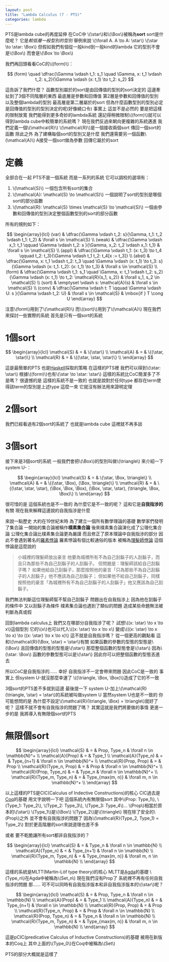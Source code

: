 ```yaml
---
layout: post
title: "Lambda Calculus (7 - PTS)"
categories: lambda
---
```


PTS是lambda cube的再度延伸
在CoC中
\\(\star\\)和\\(\Box\\)被稱為**sort**
sort是什麼呢？
它是*較低層一般型別的型別*
舉例來說
\\(\forall A. A \to A: \star\\)
\\(\star \to \star: \Box\\)
但假如我們有個從一般kind到一般kind的lambda
它的型別不會是\\(\Box\\)
而會是\\(\Box \to \Box\\)

我們再回頭看看CoC的\\((form)\\)：

$$
(form) \quad \dfrac{\Gamma \vdash t_1: s_1 \quad \Gamma, x: t_1 \vdash t_2: s_2}{\Gamma \vdash (x: t_1) \to t_2: s_2}
$$

這告訴了我們什麼？
函數型別屬於的sort是由回傳值的型別的sort決定的
這邊牽扯到了3個不同階層的東西
最底層是參數和回傳值
第2層是參數和回傳值的型別
以及整個lambda的型別
最高層是第二層屬於的sort
但為什麼函數型別的型別必定是回傳值的型別的型別決定的呢(好像繞口令)
事實上
這並不是必然的
要是把這樣的限制放寬
我們能得到更多奇妙的lambda系統
還記得稍微限制\\((form)\\)就可以得到lambda cube中較簡單的系統嗎？
現在我們反過來朝向更複雜的系統邁進
我們定義一個\\(\mathcal{R}\\)
\\(\mathcal{R}\\)是一個接收兩個sort
傳回一個sort的函數
除此之外
為了建構每個sort的型別又是什麼
我們還需要另一個函數\\(\mathcal{A}\\)
A接受一個sort做為參數
回傳它屬於的sort

# 定義

全部合在一起
PTS不是一個系統
而是一系列的系統
它可以調校的選項有：
1. \\(\mathcal{S}\\) 一個包含所有sort的集合
2. \\(\mathcal{A}: \mathcal{S} \to \mathcal{S}\\) 一個說明了sort的型別是哪個sort的部分函數
3. \\(\mathcal{R}: \mathcal{S} \times \mathcal{S} \to \mathcal{S}\\) 一個由參數和回傳值的型別決定整個函數型別的sort的部分函數

所有的規則如下：

$$
\begin{array}{lcl}
(var) & \dfrac{\Gamma \vdash t_2: s}{\Gamma, t_1: t_2 \vdash t_1: t_2} & \forall s \in \mathcal{S} \\
(weak) & \dfrac{\Gamma \vdash x_1: t_1 \qquad \Gamma \vdash t_2: s }{\Gamma, x_2: t_2 \vdash x_1: t_1} & \forall s \in \mathcal{S} \\
(appl) & \dfrac{\Gamma \vdash t_1: (x: t_3) \to t_4 \qquad t_2: t_3}{\Gamma \vdash t_1 t_2: t_4[x := t_3]} \\
(abst) & \dfrac{\Gamma, x: t_1 \vdash t_2: t_3 \quad \Gamma \vdash (x: t_1) \to t_3: s}{\Gamma \vdash (x: t_1. t_2): (x: t_1) \to t_3} & \forall s \in \mathcal{S} \\
(form) & \dfrac{\Gamma \vdash t_1: s_1 \quad \Gamma, x: t_1 \vdash t_2: s_2}{\Gamma \vdash (x: t_1) \to t_2: \mathcal{R}(s_1, s_2)} & \forall s_1, s_2 \in \mathcal{S} \\
(sort) & \emptyset \vdash s: \mathcal{A}(s) & \forall s \in \mathcal{S} \\
(conv) & \dfrac{\Gamma \vdash t: T \qquad \Gamma \vdash U: s }{\Gamma \vdash t_2: U} & \forall s \in \mathcal{S} & \mbox{if } T \cong U
\end{array}
$$

注意\\(form\\)用到了\\(\mathcal{R}\\)
而\\((sort)\\)用到了\\(\mathcal{A}\\)
現在我們來探討一些實際的系統
首先是只有一個sort的系統

# 1個sort

$$
\begin{array}{lcl}
\mathcal{S} & = & \{\star\} \\
\mathcal{A} & = & \{(\star, \star)\} \\
\mathcal{R} & = & \{(\star, \star, \star)\} \\
\end{array}
$$

這是最簡單的PTS
也是[Haskell](https://www.haskell.org/)採取的策略
在這樣的PTS裡
我們可以得到\\(\star: \star\\)
根據\\((form)\\)也有\\(\star \to \star: \star\\)
這樣的系統比CoC簡潔多了不是嗎？
很遺憾的是
這樣的系統不是一致的
也就是說對於任何type
都存在term使得該term的型別是上述type
這麼一來
它就沒有辦法用來證明定理

# 2個sort

我們已經看過有2個sort的系統了
也就是lambda cube
這裡就不再多談

# 3個sort

接下來是3個sort的系統
一般我們會把\\(\Box\\)的型別叫做\\(\triangle\\)
來介紹一下system U-：

$$
\begin{array}{lcl}
\mathcal{S} & = & \{\star, \Box, \triangle\} \\
\mathcal{A} & = & \{(\star, \Box), (\Box, \triangle)\} \\
\mathcal{R} & = & \{(\star, \star, \star), (\Box, \Box, \Box), (\Box, \star, \star), (\triangle, \Box, \Box)\} \\
\end{array}
$$

很可惜的是
這個系統也是不一致的
為什麼它是不一致的呢？
這和它是**自我指涉的**有關
現在我來解釋這邊說的自我指涉是什麼

來說一點歷史
大約在19世紀末時
為了建立一個所有數學理論的基礎
數學家們發明了集合論
一開始的集合論被稱作**樸素集合論**
後來樸素集合論演化成了公理化集合論
公理化集合論比樸素集合論更為嚴謹
而且修正了原本理論中自我指涉的部分
因此不會遇到著名的[羅素悖論](https://zh.wikipedia.org/wiki/%E7%BD%97%E7%B4%A0%E6%82%96%E8%AE%BA)
羅素悖論有個比較通俗的版本
被稱為[理髮師悖論](https://zh.wikipedia.org/wiki/%E7%BD%97%E7%B4%A0%E6%82%96%E8%AE%BA)
這個悖論是這麼說的

> 小城裡的理髮師放出豪言
> 他要為城裡所有不為自己刮鬍子的人刮鬍子，而且只為那些不為自己刮鬍子的人刮鬍子。
> 但問題是：理髮師該給自己刮鬍子嗎？
> 如果他給自己刮鬍子，那麼按照他的豪言「只為那些不為自己刮鬍子的人刮鬍子」他不應該為自己刮鬍子；
> 但如果他不給自己刮鬍子，同樣按照他的豪言「為城裡所有不為自己刮鬍子的人刮鬍子」他又應該為自己刮鬍子。

我們無法判斷這位理髮師幫不幫自己刮鬍子
問題出在自我指涉上
因為他在刮鬍子的條件中
又以刮鬍子為條件
樸素集合論也遇到了類似的問題
造成某些命題無法被判斷為真或假

回到lambda calculus上
我們又在哪部分自我指涉了呢？
試想\\((x: \star) \to x \to x\\)這個型別
它的\\(x\\)也可以代入\\((x: \star) \to x \to x\\)
變成\\(((x: \star) \to x \to x) \to ((x: \star) \to x \to x)\\)
這不就是自我指涉嗎？
從一個更高的觀點看
這和\\(\mathcal{R}(\Box, \star) = \star\\)有關
如果函數的參數的型態的型態是\\(\Box\\)
且回傳值的型態的型態是\\(\star\\)
那麼整個函數的型態會是\\(\star\\)
因為\\(\star: \Box\\)
函數的參數型態可以是\\(\star\\)
因此你可以把整個函數的型態丟進去

所以CoC是自我指涉的......
幸好
自我指涉不一定會帶來問題
因此CoC是一致的
事實上
但system U-就沒那麼幸運了
\\((\triangle, \Box, \Box)\\)造成了它的不一致

3個sort的PTS差不多就到這邊
最後提一下
system U-加上\\(\mathcal{R}(\triangle, \star) = \star\\)的系統被叫做system U
當然system U也是不一致的
你可能想問的是
為什麼不設定\\(\mathcal{R}(\triangle, \Box) = \triangle\\)就好了呢？
這樣不就不會有自我指涉的問題了嗎？
其實這就是我們將要做的事情
更進一步的是
我將導入有無限個sort的PTS

# 無限個sort

$$
\begin{array}{lcl}
\mathcal{S} & = & Prop, Type_n & \forall n \in \mathbb{N}^+ \\
\mathcal{A}(Prop) & = & Type_1 \\
\mathcal{A}(Type_n) & = & Type_{n+1} & \forall n \in \mathbb{N}^+ \\
\mathcal{R}(Prop, Prop) & = & Prop \\
\mathcal{R}(Type_n, Prop) & = & Prop & \forall n \in \mathbb{N}^+ \\
\mathcal{R}(Prop, Type_n) & = & Type_n & \forall n \in \mathbb{N}^+ \\
\mathcal{R}(Type_m, Type_n) & = & Type_{max(m, n)} & \forall m, n \in \mathbb{N}^+ \\
\end{array}
$$

以上這樣的PTS是CIC(Calculus of Indective Constructions)的核心
CIC過去是[Coq](https://coq.inria.fr/)的基礎
用文字說明一下吧
這個系統內有無限個sort
其中\\(Prop: Type_1\\), \\(Type_1: Type_2\\), \\(Type_2: Type_3\\), \\(Type_3: Type_4\\)...
\\(Prop\\)相當於原本的\\(\star\\)
\\(Type_1\\)是\\(\Box\\)
\\(Type_2\\)是\\(\triangle\\)
現在除了安全的\\(Prop\\)之外
並不會有自我指涉的問題了
因為\\(\mathcal{R}(Type_2, Type_1) = Type_2\\)
對於更高階層的sort來說道理也差不多

或者
要不乾脆讓所有sort都非自我指涉的？

$$
\begin{array}{lcl}
\mathcal{S} & = & Type_n & \forall n \in \mathbb{N} \\
\mathcal{A}(Type_n) & = & Type_{n+1} & \forall n \in \mathbb{N} \\
\mathcal{R}(Type_m, Type_n) & = & Type_{max(m, n)} & \forall m, n \in \mathbb{N} \\
\end{array}
$$

這樣的系統是MLTT(Martin-Löf type theory)的核心
MLTT是[Agda](http://wiki.portal.chalmers.se/agda/pmwiki.php)的基礎
\\(Type_n\\)在Agda中被稱為\\(Set_n\\)
現在我們沒有Prop了
系統裡不再有任何自我指涉的問題
那......
可不可以同時有自我指涉版本和非自我指涉版本的\\(\star\\)呢？

$$
\begin{array}{lcl}
\mathcal{S} & = & Prop, Type_n & \forall n \in \mathbb{N} \\
\mathcal{A}(Prop) & = & Type_1 \\
\mathcal{A}(Type_n) & = & Type_{n+1} & \forall n \in \mathbb{N} \\
\mathcal{R}(Prop, Prop) & = & Prop \\
\mathcal{R}(Type_n, Prop) & = & Prop & \forall n \in \mathbb{N} \\
\mathcal{R}(Prop, Type_n) & = & Type_n & \forall n \in \mathbb{N} \\
\mathcal{R}(Type_m, Type_n) & = & Type_{max(m, n)} & \forall m, n \in \mathbb{N} \\
\end{array}
$$

這是pCIC(predicative Calculus of Inductive Constructions)的基礎
被用在新版本的Coq上
其中上面的\\(Type_0\\)在Coq中被稱為\\(Set\\)

PTS的部分大概就是這樣了
